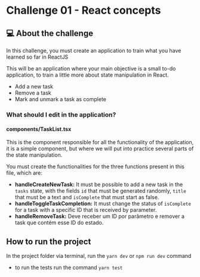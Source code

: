 # Challenge 01 - React concepts

## 💻 About the challenge
In this challenge, you must create an application to train what you have learned so far in ReactJS 

This will be an application where your main objective is a small to-do application, to train a little more about state manipulation in React.

- Add a new task
- Remove a task
- Mark and unmark a task as complete

### What should I edit in the application?

#### components/TaskList.tsx

This is the component responsible for all the functionality of the application, it is a simple component, but where we will put into practice several parts of the state manipulation.

You must create the functionalities for the three functions present in this file, which are:

- **handleCreateNewTask:** It must be possible to add a new task in the `tasks` state, with the fields `id` that must be generated randomly, `title` that must be a text and `isComplete` that must start as false.
- **handleToggleTaskCompletion:** It must change the status of `isComplete` for a task with a specific ID that is received by parameter.
- **handleRemoveTask:** Deve receber um ID por parâmetro e remover a task que contém esse ID do estado.

## How to run the project

In the project folder via terminal, run the `yarn dev` or `npm run dev` command
- to run the tests run the command `yarn test`
